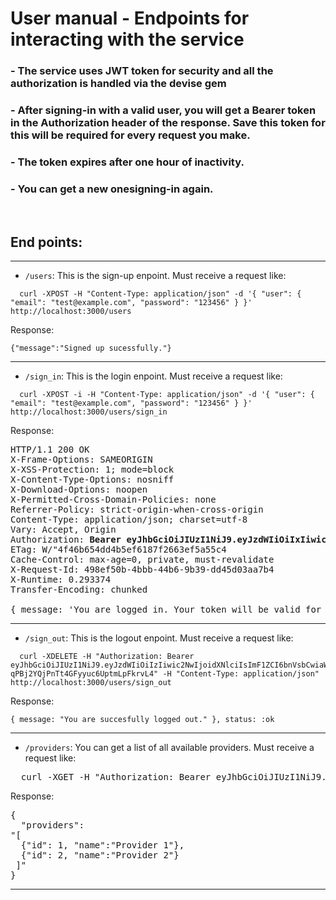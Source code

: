 # User manual - Endpoints for interacting with the service

### - The service uses JWT token for security and all the authorization is handled via the devise gem

### - After signing-in with a valid user, you will get a **Bearer token** in the  **Authorization** header of the response. Save this token for this will be required for every request you make.

### - The token expires after one hour of inactivity.

### - You can get a new onesigning-in again.

<br>

## End points:

<hr>

- `/users`: This is the sign-up enpoint. Must receive a request like:
```
  curl -XPOST -H "Content-Type: application/json" -d '{ "user": { "email": "test@example.com", "password": "123456" } }' http://localhost:3000/users
```
Response:
```
{"message":"Signed up sucessfully."}
```
<hr>

- `/sign_in`: This is the login enpoint. Must receive a request like:
```
  curl -XPOST -i -H "Content-Type: application/json" -d '{ "user": { "email": "test@example.com", "password": "123456" } }' http://localhost:3000/users/sign_in
```
Response:
<pre>
HTTP/1.1 200 OK
X-Frame-Options: SAMEORIGIN
X-XSS-Protection: 1; mode=block
X-Content-Type-Options: nosniff
X-Download-Options: noopen
X-Permitted-Cross-Domain-Policies: none
Referrer-Policy: strict-origin-when-cross-origin
Content-Type: application/json; charset=utf-8
Vary: Accept, Origin
Authorization: <b>Bearer eyJhbGciOiJIUzI1NiJ9.eyJzdWIiOiIxIiwic2NwIjoidXNlciIsImF1ZCI6bnVsbCwiaWF0IjoxNjIwNDkzOTUzLCJleHAiOjE2MjA0OTc1NTMsImp0aSI6IjlmZjkzMDA2LTAxNTMtNDc5YS1hYjY2LTZiMDBhOWU2NjM1ZCJ9.K6oHIUI0AuZ4HfDV1iElFe9OZoMh_st3l1rfhD0PIqY</b>"
ETag: W/"4f46b654dd4b5ef6187f2663ef5a55c4
Cache-Control: max-age=0, private, must-revalidate
X-Request-Id: 498ef50b-4bbb-44b6-9b39-dd45d03aa7b4
X-Runtime: 0.293374
Transfer-Encoding: chunked

{ message: 'You are logged in. Your token will be valid for one hour after las use. After that you need to sign in again to get a new one.' }, status: :ok
</pre>
<hr>

- `/sign_out`: This is the logout enpoint. Must receive a request like:
```
  curl -XDELETE -H "Authorization: Bearer eyJhbGciOiJIUzI1NiJ9.eyJzdWIiOiIzIiwic2NwIjoidXNlciIsImF1ZCI6bnVsbCwiaWF0IjoxNjIwNDk2NTE3LCJleHAiOjE2MjA1MDAxMTcsImp0aSI6IjAyMjY4NTQzLTg0M2YtNGI1Zi1iMTBkLTgwYmU4NzYxOWI2ZCJ9.3sp3LWO1UB-qPBj2YQjPnTt4GFyyuc6UptmLpFkrvL4" -H "Content-Type: application/json" http://localhost:3000/users/sign_out
```
Response:
```
{ message: "You are succesfully logged out." }, status: :ok
```
<hr>

- `/providers`: You can get a list of all available providers. Must receive a request like:
<pre>
  curl -XGET -H "Authorization: Bearer eyJhbGciOiJIUzI1NiJ9.eyJzdWIiOiIxIiwic2NwIjoidXNlciIsImF1ZCI6bnVsbCwiaWF0IjoxNjIwNDkzOTUzLCJleHAiOjE2MjA0OTc1NTMsImp0aSI6IjlmZjkzMDA2LTAxNTMtNDc5YS1hYjY2LTZiMDBhOWU2NjM1ZCJ9.K6oHIUI0AuZ4HfDV1iElFe9OZoMh_st3l1rfhD0PIqY" -H "Content-Type: application/json" http://localhost:3000/providers
</pre>
Response:
<pre>
{
  "providers":
"[
  {"id": 1, "name":"Provider 1"},
  {"id": 2, "name":"Provider 2"}
 ]"
}
</pre>
<hr>
